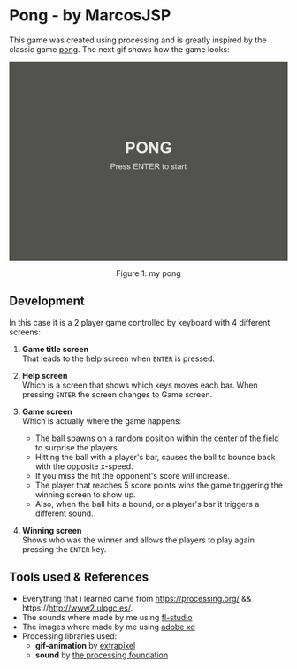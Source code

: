 # Pong - by MarcosJSP
This game was created using processing and is greatly inspired by the classic game [pong](https://es.wikipedia.org/wiki/Pong).
The next gif shows how the game looks:

<div align="center">
 <img align="center" src="resources/animacion.gif" alt="pong gif"></img>
 <p align="center">Figure 1: my pong</p>
</div>

## Development
In this case it is a 2 player game controlled by keyboard with 4 different screens: 
1. **Game title screen**<br>
That leads to the help screen when `ENTER` is pressed.
2. **Help screen**<br>
Which is a screen that shows which keys moves each bar. When pressing `ENTER` the screen changes to Game screen.
3. **Game screen**<br>
Which is actually where the game happens:
	- The ball spawns on a random position within the center of the field to surprise the players.
	- Hitting the ball with a player's bar, causes the ball to bounce back with the opposite x-speed.
	- If you miss the hit the opponent's score will increase.
	- The player that reaches 5 score points wins the game triggering the winning screen to show up.
	- Also, when the ball hits a bound, or a player's bar it triggers a different sound.

4. **Winning screen**<br>
Shows who was the winner and allows the players to play again pressing the `ENTER` key.

## Tools used & References
- Everything that i learned came from https://processing.org/ && https://http://www2.ulpgc.es/.
- The sounds where made by me using [fl-studio](https://www.image-line.com/flstudio/)
- The images where made by me using [adobe xd](https://www.adobe.com/es/products/xd.html)
- Processing libraries used:
	- **gif-animation** by [extrapixel](https://github.com/extrapixel)
	- **sound** by [the processing foundation](https://processing.org/)

